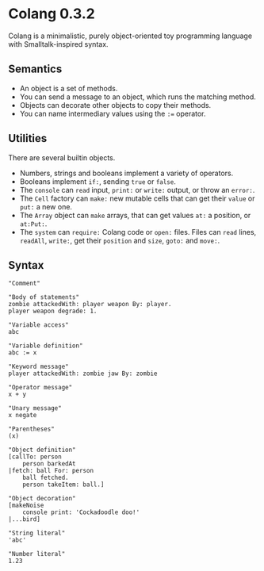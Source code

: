 # Colang 0.3.2

Colang is a minimalistic, purely object-oriented toy programming language with Smalltalk-inspired syntax.

## Semantics

* An object is a set of methods.
* You can send a message to an object, which runs the matching method.
* Objects can decorate other objects to copy their methods.
* You can name intermediary values using the `:=` operator.

## Utilities

There are several builtin objects.

* Numbers, strings and booleans implement a variety of operators.
* Booleans implement `if:`, sending `true` or `false`.
* The `console` can `read` input, `print:` or `write:` output, or throw an `error:`.
* The `Cell` factory can `make:` new mutable cells that can get their `value` or `put:` a new one.
* The `Array` object can `make` arrays, that can get values `at:` a position, or `at:Put:`.
* The `system` can `require:` Colang code or `open:` files. Files can `read` lines, `readAll`, `write:`, get their `position` and `size`, `goto:` and `move:`.

## Syntax

```
"Comment"

"Body of statements"
zombie attackedWith: player weapon By: player.
player weapon degrade: 1.

"Variable access"
abc

"Variable definition"
abc := x

"Keyword message"
player attackedWith: zombie jaw By: zombie

"Operator message"
x + y

"Unary message"
x negate

"Parentheses"
(x)

"Object definition"
[callTo: person
    person barkedAt
|fetch: ball For: person
    ball fetched.
    person takeItem: ball.]

"Object decoration"
[makeNoise
    console print: 'Cockadoodle doo!'
|...bird]

"String literal"
'abc'

"Number literal"
1.23
```